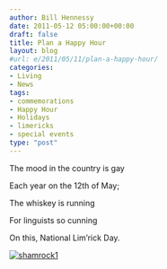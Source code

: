 ```yaml
---
author: Bill Hennessy
date: 2011-05-12 05:00:00+00:00
draft: false
title: Plan a Happy Hour
layout: blog
#url: e/2011/05/11/plan-a-happy-hour/
categories:
- Living
- News
tags:
- commemorations
- Happy Hour
- Holidays
- limericks
- special events
type: "post"
---
```


The mood in the country is gay

Each year on the 12th of May;

The whiskey is running

For linguists so cunning

On this, National Lim’rick Day.

[![shamrock1](https://hennessysview.com/wp-content/uploads/2011/05/shamrock1_thumb.jpg)
](https://hennessysview.com/wp-content/uploads/2011/05/shamrock1.jpg)
